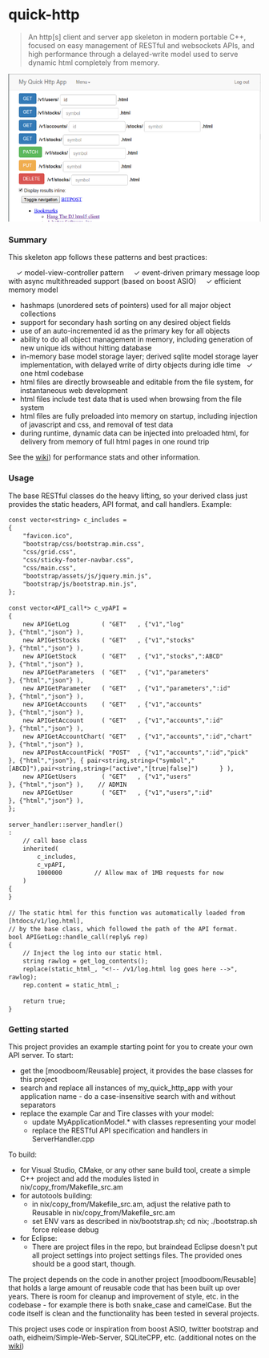 # quick-http

> An http[s] client and server app skeleton in modern portable C++, 
> focused on easy management of RESTful and websockets APIs, 
> and high performance through a delayed-write model used to serve dynamic html completely from memory.

![Self-documentation example](REST_selfdoc_screenshot.png?raw=true "Self-documentation example")

### Summary

This skeleton app follows these patterns and best practices:

&nbsp; &nbsp; ✓ model-view-controller pattern 
&nbsp; &nbsp; ✓ event-driven primary message loop with async multithreaded support (based on boost ASIO) 
&nbsp; &nbsp; ✓ efficient memory model 
  * hashmaps (unordered sets of pointers) used for all major object collections
  * support for secondary hash sorting on any desired object fields
  * use of an auto-incremented id as the primary key for all objects
  * ability to do all object management in memory, including generation of new unique ids without hitting database
  * in-memory base model storage layer; derived sqlite model storage layer implementation, with delayed write of dirty objects during idle time
&nbsp; ✓ one html codebase 
  * html files are directly browseable and editable from the file system, for instantaneous web development
  * html files include test data that is used when browsing from the file system
  * html files are fully preloaded into memory on startup, including injection of javascript and css, and removal of test data
  * during runtime, dynamic data can be injected into preloaded html, for delivery from memory of full html pages in one round trip

See the [wiki](https://bitpost.com/wiki/Quick-http)) for performance stats and other information.

### Usage

The base RESTful classes do the heavy lifting, so your derived class just provides the static headers, API format, and call handlers.  Example:
```
const vector<string> c_includes =
{
    "favicon.ico",
    "bootstrap/css/bootstrap.min.css",
    "css/grid.css",
    "css/sticky-footer-navbar.css",
    "css/main.css",
    "bootstrap/assets/js/jquery.min.js",
    "bootstrap/js/bootstrap.min.js",
};

const vector<API_call*> c_vpAPI =
{
    new APIGetLog         ( "GET"   , {"v1","log"                     }, {"html","json"} ),
    new APIGetStocks      ( "GET"   , {"v1","stocks"                  }, {"html","json"} ),
    new APIGetStock       ( "GET"   , {"v1","stocks",":ABCD"          }, {"html","json"} ),
    new APIGetParameters  ( "GET"   , {"v1","parameters"              }, {"html","json"} ),
    new APIGetParameter   ( "GET"   , {"v1","parameters",":id"        }, {"html","json"} ),
    new APIGetAccounts    ( "GET"   , {"v1","accounts"                }, {"html","json"} ),
    new APIGetAccount     ( "GET"   , {"v1","accounts",":id"          }, {"html","json"} ),
    new APIGetAccountChart( "GET"   , {"v1","accounts",":id","chart"  }, {"html","json"} ),
    new APIPostAccountPick( "POST"  , {"v1","accounts",":id","pick"   }, {"html","json"}, { pair<string,string>("symbol","[ABCD]"),pair<string,string>("active","[true|false]")      } ),
    new APIGetUsers       ( "GET"   , {"v1","users"                   }, {"html","json"} ),    // ADMIN
    new APIGetUser        ( "GET"   , {"v1","users",":id"             }, {"html","json"} ),
};

server_handler::server_handler()
:
    // call base class
    inherited(
        c_includes,
        c_vpAPI,
        1000000         // Allow max of 1MB requests for now
    )
{
}

// The static html for this function was automatically loaded from [htdocs/v1/log.html], 
// by the base class, which followed the path of the API format.
bool APIGetLog::handle_call(reply& rep)
{
    // Inject the log into our static html.
    string rawlog = get_log_contents();
    replace(static_html_, "<!-- /v1/log.html log goes here -->", rawlog);
    rep.content = static_html_;

    return true;
}
```

### Getting started

This project provides an example starting point for you to create your own API server.  To start:

* get the [moodboom/Reusable] project, it provides the base classes for this project
* search and replace all instances of my_quick_http_app with your application name - do a case-insensitive search with and without separators
* replace the example Car and Tire classes with your model:
  * update MyApplicationModel.* with classes representing your model
  * replace the RESTful API specification and handlers in ServerHandler.cpp

To build:
* for Visual Studio, CMake, or any other sane build tool, create a simple C++ project and add the modules listed in nix/copy_from/Makefile_src.am
* for autotools building:
  * in nix/copy_from/Makefile_src.am, adjust the relative path to Reusable in nix/copy_from/Makefile_src.am
  * set ENV vars as described in nix/bootstrap.sh; cd nix; ./bootstrap.sh force release debug
* for Eclipse:
  * There are project files in the repo, but braindead Eclipse doesn't put all project settings into project settings files.  The provided ones should be a good start, though.

The project depends on the code in another project [moodboom/Reusable] that holds a large amount of reusable code that has been built up over years.  There is room for cleanup and improvement of style, etc. in the codebase - for example there is both snake_case and camelCase.  But the code itself is clean and the functionality has been tested in several projects.

This project uses code or inspiration from boost ASIO, twitter bootstrap and oath, eidheim/Simple-Web-Server, SQLiteCPP, etc.
(additional notes on the [wiki](https://bitpost.com/wiki/Quick-http))
